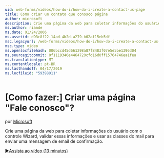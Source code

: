 ```yaml
---
uid: web-forms/videos/how-do-i/how-do-i-create-a-contact-us-page
title: Como criar um contato que conosco página
author: microsoft
description: Crie uma página da web para coletar informações do usuário com o controle Wizard, validar essas informações e usar as classes do mail para enviar um confi...
ms.author: riande
ms.date: 01/24/2006
ms.assetid: d93c8f22-14ad-4b2d-a279-b62af15eb5df
msc.legacyurl: /web-forms/videos/how-do-i/how-do-i-create-a-contact-us-page
msc.type: video
ms.openlocfilehash: 006bccd45d661298a87f8483f07e5e5be1396d04
ms.sourcegitcommit: 0f1119340e4464720cfd16d0ff15764746ea1fea
ms.translationtype: MT
ms.contentlocale: pt-BR
ms.lasthandoff: 04/17/2019
ms.locfileid: "59398911"
---
```

# <a name="how-do-i-create-a-contact-us-page"></a>[Como fazer:] Criar uma página "Fale conosco"?

por [Microsoft](https://github.com/microsoft)

Crie uma página da web para coletar informações do usuário com o controle Wizard, validar essas informações e usar as classes do mail para enviar uma mensagem de email de confirmação.

[&#9654;Assista ao vídeo (13 minutos)](https://channel9.msdn.com/Blogs/ASP-NET-Site-Videos/how-do-i-create-a-contact-us-page)
